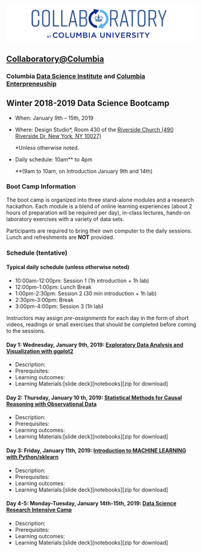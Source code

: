 ![collaboratory logo](../Misc-files/collaboratory2.png)

## [Collaboratory@Columbia](http://collaboratory.columbia.edu/)
### Columbia [Data Science Institute](http://datascience.columbia.edu/) and [Columbia Enterpreneuship](http://entrepreneurship.columbia.edu/)
## Winter 2018-2019 Data Science Bootcamp

- When: January 9th – 15th, 2019
- Where: Design Studio*, Room 430 of the [Riverside Church (490 Riverside Dr, New York, NY 10027)](https://www.google.com/maps/dir//40.8112215,-73.963428/@40.8113575,-73.9638732,19z/data=!4m2!4m1!3e3)
	 
	 *Unless otherwise noted.
	 
- Daily schedule: 10am** to 4pm 

	**(9am to 10am, on Introduction January 9th and 14th)

### Boot Camp Information
The boot camp is organized into three stand-alone modules and a research hackathon. Each module is a blend of online learning experiences (about 2 hours of preparation will be required per day), in-class lectures, hands-on laboratory exercises with a variety of data sets. 

Participants are required to bring their own computer to the daily sessions. Lunch and refreshments are **NOT** provided.

### Schedule (tentative)
#### Typical daily schedule (unless otherwise noted)
- 10:00am-12:00pm: Session 1 (1h introduction + 1h lab)
- 12:00pm-1:00pm: Lunch Break
- 1:00pm-2:30pm: Session 2 (30 min introduction + 1h lab)
- 2:30pm-3:00pm: Break
- 3:00pm-4:00pm: Session 3 (1h lab)

Instructors may assign *pre-assignments* for each day in the form of short videos, readings or small exercises that should be completed before coming to the sessions.

#### Day 1: Wednesday, January 9th, 2019: [Exploratory Data Analysis and Visualization with ggplot2](Day1-EDAV-ggplot2/)

- Description:
- Prerequisites:
- Learning outcomes:
- Learning Materials:[slide deck][notebooks][zip for download]

#### Day 2: Thursday, January 10 th, 2019: [Statistical Methods for Causal Reasoning with Observational Data](Day2-Causal-Inference/)
- Description:
- Prerequisites:
- Learning outcomes:
- Learning Materials:[slide deck][notebooks][zip for download]

 
#### Day 3: Friday, January 11th, 2019: [Introduction to MACHINE LEARNING with Python/sklearn](Day3-Machine-Learning/)

- Description:
- Prerequisites:
- Learning outcomes:
- Learning Materials:[slide deck][notebooks][zip for download]
 
#### Day 4-5: Monday-Tuesday, January 14th-15th, 2019: [Data Science Research Intensive Camp](Day4&5-Project/)

- Description:
- Prerequisites:
- Learning outcomes:
- Learning Materials:[slide deck][notebooks][zip for download]
 

